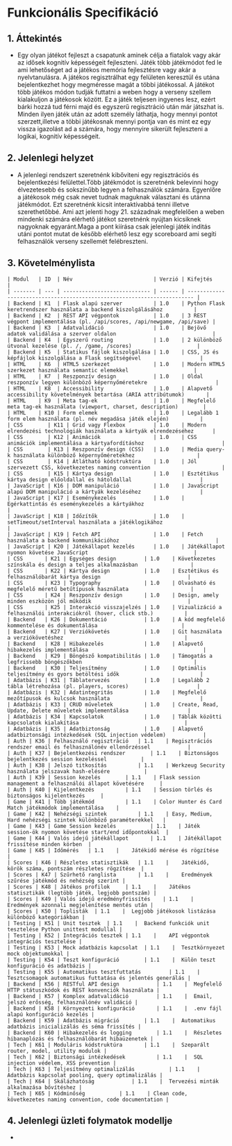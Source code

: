 # Funkcionális Specifikáció

## 1. Áttekintés

- Egy olyan játékot fejleszt a csapatunk aminek célja a fiatalok vagy akár az idősek kognitív képességeit fejleszteni. Játék több játékmódot fed le ami lehetőséget ad a játékos memória fejlesztésre vagy akár a nyelvtanulásra. A játékos regisztrálhat egy felületen keresztül és utána bejelentkezhet hogy megméresse magát a többi játékossal. A játékot több játékos módon tudják futtatni a weben hogy a verseny szellem kialakuljon a játékosok között. Ez a játék teljesen ingyenes lesz, ezért bárki hozzá tud férni majd és egyszerű regisztráció után már játszhat is. Minden ilyen játék után az adott személy láthatja, hogy mennyi pontot szerzett,illetve a többi játékosnak mennyi pontja van és mint ez egy vissza igazolást ad a számára, hogy mennyire sikerült fejleszteni a logikai, kognitív képességeit.

## 2. Jelenlegi helyzet

- A jelenlegi rendszert szeretnénk kibőviteni egy regisztrációs és bejelentkezési felülettel.Több játékmódot is szeretnénk belevinni hogy élvezetesebb és sokszínűbb legyen a felhasználók számára. Egyenlőre a játékosok még csak nevet tudnak maguknak választani és utánna játékmódot. Ezt szeretnénk kicsit interaktívabbá tenni illetve szerethetőbbé. Ami azt jelenti hogy 21. századnak megfelelően a weben mindenki számára elérhető játékot szeretnénk nyújtan kicsiknek nagyoknak egyaránt.Maga a pont kiírása csak jelenlegi játék inditás utáni pontot mutat de később elérhető lesz egy scoreboard ami segíti felhasználók verseny szellemét felébreszteni.

## 3. Követelménylista

    | Modul   | ID  | Név                          | Verzió | Kifejtés                                                                 |
    | ------- | --- | ---------------------------- | ------ | ------------------------------------------------------------------------ |
    | Backend | K1  | Flask alapú szerver          | 1.0    | Python Flask keretrendszer használata a backend kiszolgálásához          |
    | Backend | K2  | REST API végpontok           | 1.0    | 3 REST végpont implementálása (pl. /api/scores, /api/newgame, /api/save) |
    | Backend | K3  | Adatvalidáció                | 1.0    | Bejövő adatok validálása a szerver oldalon                               |
    | Backend | K4  | Egyszerű routing             | 1.0    | 2 különböző útvonal kezelése (pl. /, /game, /scores)                     |
    | Backend | K5  | Statikus fájlok kiszolgálása | 1.0    | CSS, JS és képfájlok kiszolgálása a Flask segítségével                   |
    | HTML    | K6  | HTML5 szerkezet              | 1.0    | Modern HTML5 szerkezet használata semantic elemekkel                     |
    | HTML    | K7  | Reszponzív design            | 1.0    | Oldal reszponzív legyen különböző képernyőméretekre                      |
    | HTML    | K8  | Accessibility                | 1.0    | Alapvető accessibility követelmények betartása (ARIA attribútumok)       |
    | HTML    | K9  | Meta tag-ek                  | 1.0    | Megfelelő meta tag-ek használata (viewport, charset, description)        |
    | HTML    | K10 | Form elemek                  | 1.0    | Legalább 1 form elem használata (pl. név megadása játék elején)          |
    | CSS        | K11 | Grid vagy Flexbox         | 1.0    | Modern elrendezési technológiák használata a kártyák elrendezéséhez      |
    | CSS        | K12 | Animációk                 | 1.0    | CSS animációk implementálása a kártyafordításhoz                         |
    | CSS        | K13 | Reszponzív design (CSS)   | 1.0    | Media query-k használata különböző képernyőméretekhez                    |
    | CSS        | K14 | Átlátható kódstruktúra    | 1.0    | Jól szervezett CSS, következetes naming convention                       |
    | CSS        | K15 | Kártya design             | 1.0    | Esztétikus kártya design előoldallal és hátoldallal                      |
    | JavaScript | K16 | DOM manipuláció           | 1.0    | JavaScript alapú DOM manipuláció a kártyák kezeléséhez                   |
    | JavaScript | K17 | Eseménykezelés            | 1.0    | Egérkattintás és eseménykezelés a kártyákhoz                             |
    | JavaScript | K18 | Időzítők                  | 1.0    | setTimeout/setInterval használata a játéklogikához                       |
    | JavaScript | K19 | Fetch API                 | 1.0    | Fetch használata a backend kommunikációhoz                               |
    | JavaScript | K20 | Játékállapot kezelés      | 1.0    | Játékállapot nyomon követése JavaScript                                  |
    | CSS       | K21 | Egységes design         | 1.0    | Következetes színskála és design a teljes alkalmazásban                 |
    | CSS       | K22 | Kártya design           | 1.0    | Esztétikus és felhasználóbarát kártya design                            |
    | CSS       | K23 | Typography              | 1.0    | Olvasható és megfelelő méretű betűtípusok használata                    |
    | CSS       | K24 | Reszponzív design       | 1.0    | Design, amely minden eszközön jól működik                               |
    | CSS       | K25 | Interakció visszajelzés | 1.0    | Vizualizáció a felhasználói interakciókról (hover, click stb.)          |
    | Backend   | K26 | Dokumentáció            | 1.0    | A kód megfelelő kommentelése és dokumentálása                           |
    | Backend   | K27 | Verziókövetés           | 1.0    | Git használata a verziókövetéshez                                       |
    | Backend   | K28 | Hibakezelés             | 1.0    | Alapvető hibakezelés implementálása                                     |
    | Backend   | K29 | Böngésző kompatibilitás | 1.0    | Támogatás a legfrissebb böngészőkben                                    |
    | Backend   | K30 | Teljesítmény            | 1.0    | Optimális teljesítmény és gyors betöltési idők                          |
    | Adatbázis | K31 | Táblatervezés           | 1.0    | Legalább 2 tábla létrehozása (pl. players, scores)                      |
    | Adatbázis | K32 | Adatintegritás          | 1.0    | Megfelelő mezőtípusok és kulcsok használata                             |
    | Adatbázis | K33 | CRUD műveletek          | 1.0    | Create, Read, Update, Delete műveletek implementálása                   |
    | Adatbázis | K34 | Kapcsolatok             | 1.0    | Táblák közötti kapcsolatok kialakítása                                  |
    | Adatbázis | K35 | Adatbiztonság           | 1.0    | Alapvető adatbiztonsági intézkedések (SQL injection védelem)            |
    | Auth | K36 | Felhasználó regisztráció	  | 1.1    | Regisztrációs rendszer email és felhasználónév ellenőrzéssel            |
    | Auth | K37 | Bejelentkezési rendszer		  | 1.1    | Biztonságos bejelentkezés session kezeléssel           |
    | Auth | K38 | Jelszó titkosítás		  | 1.1    | Werkzeug Security használata jelszavak hash-elésére           |
    | Auth | K39 | Session kezelés		  | 1.1    | Flask session management a felhasználói állapot követésére     |
    | Auth | K40 | Kijelentkezés		  | 1.1    | Session törlés és biztonságos kijelentkezés     |
    | Game | K41 | Több játékmód		  | 1.1    | Color Hunter és Card Match játékmódok implementálása    |
    | Game | K42 | Nehézségi szintek		  | 1.1    | Easy, Medium, Hard nehézségi szintek különböző paraméterekkel   |
    | Game | K43 | Game Session kezelés			  | 1.1    | Játék session-ök nyomon követése start/end időpontokkal  |
    | Game | K44 | Valós idejű játékállapot		  | 1.1    | Játékállapot frissítése minden körben  |
    | Game | K45 | Időmérés	  | 1.1    | 	Játékidő mérése és rögzítése  |
    | Scores | K46 | Részletes statisztikák	  | 1.1    | 	Játékidő, körök száma, pontszám részletes rögzítése  |
    | Scores | K47 | Szűrhető ranglista		  | 1.1    | 	Eredmények szűrése játékmód és nehézség szerint |
    | Scores | K48 | Játékos profilok	  | 1.1    | 	Játékos statisztikák (legtöbb játék, legjobb pontszám) |
    | Scores | K49 | Valós idejű eredményfrissítés	  | 1.1    | 	Eredmények azonnali megjelenítése mentés után |
    | Scores | K50 | Toplisták  | 1.1    | 	Legjobb játékosok listázása különböző kategóriákban |
    | Testing | K51 | Unit tesztek  | 1.1    | 	Backend funkciók unit tesztelése Python unittest modullal |
    | Testing | K52 | Integrációs tesztek | 1.1    | 	API végpontok integrációs tesztelése |
    | Testing | K53 | Mock adatbázis kapcsolat	| 1.1    | 	Tesztkörnyezet mock objektumokkal |
    | Testing | K54 | Teszt konfiguráció		| 1.1    | 	Külön teszt konfiguráció és adatbázis |
    | Testing | K55 | Automatikus tesztfuttatás			| 1.1    | 	Tesztcsomagok automatikus futtatása és jelentés generálás |
    | Backend | K56 | RESTful API design			| 1.1    | 	Megfelelő HTTP státuszkódok és REST konvenciók használata |
    | Backend | K57 | Komplex adatvalidáció			| 1.1    | 	Email, jelszó erősség, felhasználónév validáció |
    | Backend | K58 | Környezeti konfiguráció		| 1.1    | 	.env fájl alapú konfiguráció kezelés |
    | Backend | K59 | Adatbázis migráció		| 1.1    | 	Automatikus adatbázis inicializálás és séma frissítés |
    | Backend | K60 | Hibakezelés és logging		| 1.1    | 	Részletes hibanaplózás és felhasználóbarát hibaüzenetek |
    | Tech | K61 | Moduláris kódstruktúra		| 1.1    | 	Szeparált router, model, utility modulok |
    | Tech | K62 | Biztonsági intézkedések			| 1.1    | 	SQL injection védelem, XSS prevention |
    | Tech | K63 | Teljesítmény optimalizálás			| 1.1    | 	Adatbázis kapcsolat pooling, query optimalizálás |
    | Tech | K64 | Skálázhatóság			| 1.1    | 	Tervezési minták alkalmazása bővítéshez |
    | Tech | K65 | Kódminőség			| 1.1    | Clean code, következetes naming convention, code documentation |

## 4. Jelenlegi üzleti folymatok modellje
 -  